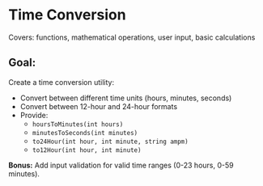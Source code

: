 # Time Conversion
Covers: functions, mathematical operations, user input, basic calculations

## Goal:

Create a time conversion utility:

- Convert between different time units (hours, minutes, seconds)
- Convert between 12-hour and 24-hour formats
- Provide:
    - `hoursToMinutes(int hours)`
    - `minutesToSeconds(int minutes)`
    - `to24Hour(int hour, int minute, string ampm)`
    - `to12Hour(int hour, int minute)`

**Bonus:** Add input validation for valid time ranges (0-23 hours, 0-59 minutes).
